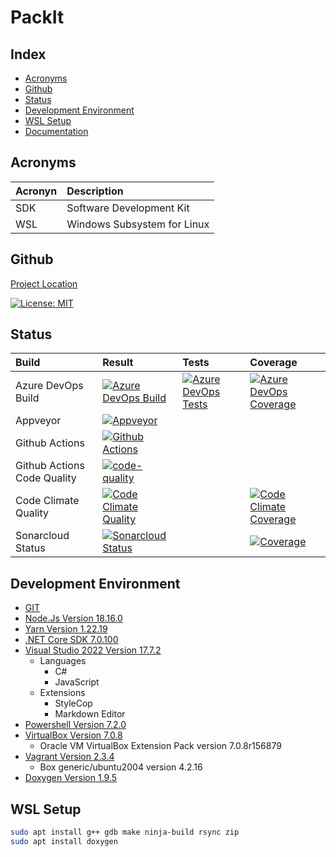 # PackIt

## Index

- [Acronyms](#acronyms)
- [Github](#github)
- [Status](#status)
- [Development Environment](#development-environment)
- [WSL Setup](#wsl-setup)
- [Documentation](./docs/DOXYGENHOME.md)

<a name="acronyms"></a>

## Acronyms

| Acronyn | Description                 |
| :------ | :----------                 |
| SDK     | Software Development Kit    |
| WSL     | Windows Subsystem for Linux |

<a name="github"></a>

## Github

[Project Location](https://github.com/SimplyCodeUK/packer-strategy)

[![License: MIT](https://img.shields.io/badge/License-MIT-green.svg)](./LICENSE.md)

<a name="status"></a>

## Status

| Build                       | Result | Tests | Coverage |
| :----                       | :----- | :---- | :------- |
| Azure DevOps Build          | [![Azure DevOps Build](https://simplycodeuk.visualstudio.com/_apis/public/build/definitions/e0e00fa3-b395-4320-937a-56af7d655cc5/1/badge)](https://simplycodeuk.visualstudio.com/packer-strategy/_build/index?context=mine&path=%5C&definitionId=1&_a=completed) | [![Azure DevOps Tests](https://img.shields.io/azure-devops/tests/simplycodeuk/packer-strategy/1)](https://simplycodeuk.visualstudio.com/packer-strategy/_test/analytics?definitionId=1&contextType=build) | [![Azure DevOps Coverage](https://img.shields.io/azure-devops/coverage/simplycodeuk/packer-strategy/1)](https://simplycodeuk.visualstudio.com/packer-strategy/_build?definitionId=1&_a=summary) |
| Appveyor                    | [![Appveyor](https://ci.appveyor.com/api/projects/status/h2ii287cd49liemf?svg=true)](https://ci.appveyor.com/project/louisnayegon/packer-strategy) | | |
| Github Actions              | [![Github Actions](https://github.com/SimplyCodeUK/packer-strategy/actions/workflows/build-and-test.yml/badge.svg)](https://github.com/SimplyCodeUK/packer-strategy/actions/workflows/build-and-test.yml) | | |
| Github Actions Code Quality | [![code-quality](https://github.com/SimplyCodeUK/packer-strategy/actions/workflows/code-quality.yml/badge.svg)](https://github.com/SimplyCodeUK/packer-strategy/actions/workflows/code-quality.yml) | | |
| Code Climate Quality        | [![Code Climate Quality](https://api.codeclimate.com/v1/badges/429a3e46a3799c29b0b0/maintainability)](https://codeclimate.com/github/SimplyCodeUK/packer-strategy) | | [![Code Climate Coverage](https://img.shields.io/codeclimate/coverage/SimplyCodeUK/packer-strategy)](https://codeclimate.com/github/SimplyCodeUK/packer-strategy) |
| Sonarcloud Status           | [![Sonarcloud Status](https://sonarcloud.io/api/project_badges/measure?project=SimplyCodeUK_packer-strategy&metric=alert_status)](https://sonarcloud.io/dashboard?id=SimplyCodeUK_packer-strategy) | | [![Coverage](https://sonarcloud.io/api/project_badges/measure?project=SimplyCodeUK_packer-strategy&metric=coverage)](https://sonarcloud.io/dashboard?id=SimplyCodeUK_packer-strategy) |

<a name="development-environment"></a>

## Development Environment

- [GIT](https://git-scm.com/)
- [Node.Js Version 18.16.0](https://nodejs.org/)
- [Yarn Version 1.22.19](https://yarnpkg.com/)
- [.NET Core SDK 7.0.100](https://dotnet.microsoft.com/)
- [Visual Studio 2022 Version 17.7.2](https://www.visualstudio.com/)
  - Languages
    - C#
    - JavaScript
  - Extensions
    - StyleCop
    - Markdown Editor
- [Powershell Version 7.2.0](https://docs.microsoft.com/en-us/powershell/)
- [VirtualBox Version 7.0.8](https://www.virtualbox.org/)
  - Oracle VM VirtualBox Extension Pack version 7.0.8r156879
- [Vagrant Version 2.3.4](https://www.vagrantup.com/)
  - Box generic/ubuntu2004 version 4.2.16
- [Doxygen Version 1.9.5](https://www.doxygen.nl/)


<a name="wsl-setup"></a>

## WSL Setup

```bash
sudo apt install g++ gdb make ninja-build rsync zip
sudo apt install doxygen
```
